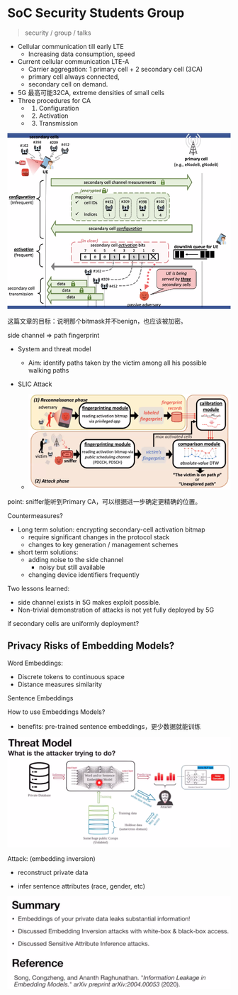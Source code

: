 # SoC Security Students Group

> security / group / talks

- Cellular communication till early LTE
  - Increasing data consumption, speed
- Current cellular communication LTE-A
  - Carrier aggregation: 1 primary cell + 2 secondary cell (3CA)
  - primary cell always connected,
  - secondary cell on demand.
- 5G 最高可能32CA, extreme densities of small cells
- Three procedures for CA
  - 1) Configuration
  - 2) Activation
  - 3) Transmission

![image-20200825155251331](2020-08-25-034023.assets/image-20200825155251331.png)

这篇文章的目标：说明那个bitmask并不benign，也应该被加密。

side channel => path fingerprint

- System and threat model
  - Aim: identify paths taken by the victim among all his possible walking paths

- SLIC Attack
  - ![image-20200825160343602](2020-08-25-034023.assets/image-20200825160343602.png)



point: sniffer能听到Primary CA，可以根据进一步确定更精确的位置。

Countermeasures?

- Long term solution: encrypting secondary-cell activation bitmap
  - require significant changes in the protocol stack
  - changes to key generation / management schemes
- short term solutions:
  - adding noise to the side channel
    - noisy but still available
  - changing device identifiers frequently

Two lessons learned:

- side channel exists in 5G makes exploit possible.
- Non-trivial demonstration of attacks is not yet fully deployed by 5G

if secondary cells are uniformly deployment?



## Privacy Risks of Embedding Models?

Word Embeddings:

- Discrete tokens to continuous space
- Distance measures similarity

Sentence Embeddings

How to use Embeddings Models?

- benefits: pre-trained sentence embeddings，更少数据就能训练

![image-20200825162545540](2020-08-25-034023.assets/image-20200825162545540.png)

Attack: (embedding inversion)

- reconstruct private data

- infer sentence attributes (race, gender, etc)

![image-20200825163636511](2020-08-25-034023.assets/image-20200825163636511.png)